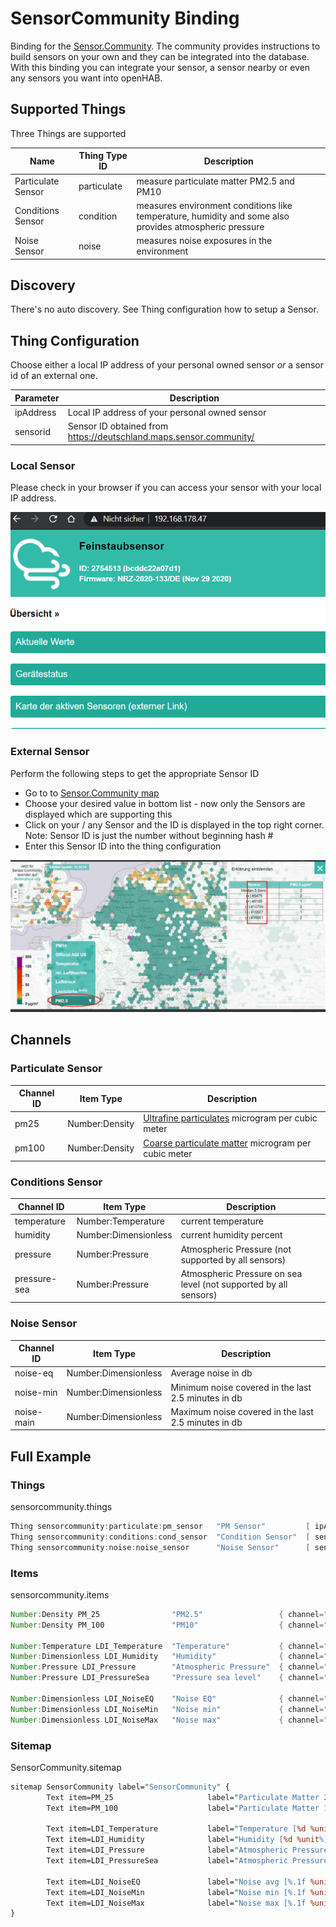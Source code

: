 # SensorCommunity Binding

Binding for the [Sensor.Community](https://sensor.community/).
The community provides instructions to build sensors on your own and they can be integrated into the database.
With this binding you can integrate your sensor, a sensor nearby or even any sensors you want into openHAB.

## Supported Things

Three Things are supported

| Name               | Thing Type ID | Description                                                                                            |
|--------------------|---------------|--------------------------------------------------------------------------------------------------------|
| Particulate Sensor | particulate   | measure particulate matter PM2.5 and PM10                                                              |
| Conditions Sensor  | condition     | measures environment conditions like temperature, humidity and some also provides atmospheric pressure |
| Noise Sensor       | noise         | measures noise exposures in the environment                                                            |

## Discovery

There's no auto discovery. See Thing configuration how to setup a Sensor.

## Thing Configuration

Choose either a local IP address of your personal owned sensor _or_ a sensor id of an external one.

| Parameter       | Description                                                          |
|-----------------|----------------------------------------------------------------------|
| ipAddress       | Local IP address of your personal owned sensor                       |
| sensorid        | Sensor ID obtained from <https://deutschland.maps.sensor.community/>   |

### Local Sensor

Please check in your browser if you can access your sensor with your local IP address.

![Sensor.Community Logo](doc/local-sensor.png)

### External Sensor

Perform the following steps to get the appropriate Sensor ID

- Go to to [Sensor.Community map](https://deutschland.maps.sensor.community/)
- Choose your desired value in bottom list - now only the Sensors are displayed which are supporting this
- Click on your / any Sensor and the ID is displayed in the top right corner. Note: Sensor ID is just the number without beginning hash #
- Enter this Sensor ID into the thing configuration

![Sensor.Community Logo](doc/SensorCommunity-Map.png)

## Channels

### Particulate Sensor

| Channel ID           | Item Type            | Description                              |
|----------------------|----------------------|------------------------------------------|
| pm25                 | Number:Density       | [Ultrafine particulates](https://en.wikipedia.org/wiki/Particulates#Size,_shape_and_solubility_matter) microgram per cubic meter |
| pm100                | Number:Density       | [Coarse particulate matter](https://en.wikipedia.org/wiki/Particulates#Size,_shape_and_solubility_matter) microgram per cubic meter  |

### Conditions Sensor

| Channel ID           | Item Type            | Description                              |
|----------------------|----------------------|------------------------------------------|
| temperature          | Number:Temperature   | current temperature                      |
| humidity             | Number:Dimensionless | current humidity percent                 |
| pressure             | Number:Pressure      | Atmospheric Pressure (not supported by all sensors) |
| pressure-sea         | Number:Pressure      | Atmospheric Pressure on sea level (not supported by all sensors)  |

### Noise Sensor

| Channel ID           | Item Type            | Description                                          |
|----------------------|----------------------|------------------------------------------------------|
| noise-eq             | Number:Dimensionless | Average noise in db                                  |
| noise-min            | Number:Dimensionless | Minimum noise covered in the last 2.5 minutes in db  |
| noise-main           | Number:Dimensionless | Maximum noise covered in the last 2.5 minutes in db  |

## Full Example

### Things

sensorcommunity.things

```java
Thing sensorcommunity:particulate:pm_sensor   "PM Sensor"         [ ipAddress=192.168.178.50 ]
Thing sensorcommunity:conditions:cond_sensor  "Condition Sensor"  [ sensorid=28843 ]
Thing sensorcommunity:noise:noise_sensor      "Noise Sensor"      [ sensorid=39745 ]
```

### Items

sensorcommunity.items

```java
Number:Density PM_25                "PM2.5"                 { channel="sensorcommunity:particulate:pm_sensor:pm25" }
Number:Density PM_100               "PM10"                  { channel="sensorcommunity:particulate:pm_sensor:pm100" }

Number:Temperature LDI_Temperature  "Temperature"           { channel="sensorcommunity:conditions:cond_sensor:temperature" }
Number:Dimensionless LDI_Humidity   "Humidity"              { channel="sensorcommunity:conditions:cond_sensor:humidity" }
Number:Pressure LDI_Pressure        "Atmospheric Pressure"  { channel="sensorcommunity:conditions:cond_sensor:pressure" }
Number:Pressure LDI_PressureSea     "Pressure sea level"    { channel="sensorcommunity:conditions:cond_sensor:pressure-sea" }

Number:Dimensionless LDI_NoiseEQ    "Noise EQ"              { channel="sensorcommunity:noise:noise_sensor:noise-eq" }
Number:Dimensionless LDI_NoiseMin   "Noise min"             { channel="sensorcommunity:noise:noise_sensor:noise-min" }
Number:Dimensionless LDI_NoiseMax   "Noise max"             { channel="sensorcommunity:noise:noise_sensor:noise-max" }
```

### Sitemap

SensorCommunity.sitemap

```perl
sitemap SensorCommunity label="SensorCommunity" {
        Text item=PM_25                     label="Particulate Matter 2.5 [%.1f %unit%]"
        Text item=PM_100                    label="Particulate Matter 10 [%.1f %unit%]"

        Text item=LDI_Temperature           label="Temperature [%d %unit%]"
        Text item=LDI_Humidity              label="Humidity [%d %unit%]"
        Text item=LDI_Pressure              label="Atmospheric Pressure [%d %unit%]"
        Text item=LDI_PressureSea           label="Atmospheric Pressure sea [%d %unit%]"

        Text item=LDI_NoiseEQ               label="Noise avg [%.1f %unit%]"
        Text item=LDI_NoiseMin              label="Noise min [%.1f %unit%]"
        Text item=LDI_NoiseMax              label="Noise max [%.1f %unit%]"
}
```
